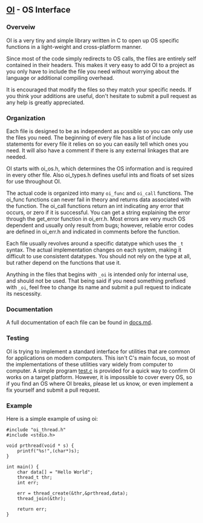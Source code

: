[OI](http://github.com:geky/oi) - OS Interface
----------------------------------------------

### Overveiw ###

OI is a very tiny and simple library written in C to open up OS specific functions in a light-weight and cross-platform manner. 

Since most of the code simply redirects to OS calls, the files are entirely self contained in their headers. This makes it very easy to add OI to a project as you only have to include the file you need without worrying about the language or additional compiling overhead.

It is encouraged that modify the files so they match your specific needs. If you think your additions are useful, don't hesitate to submit a pull request as any help is greatly appreciated.

### Organization ###

Each file is designed to be as independent as possible so you can only use the files you need. The beginning of every file has a list of include statements for every file it relies on so you can easily tell which ones you need. It will also have a comment if there is any external linkages that are needed. 

OI starts with oi_os.h, which determines the OS information and is required in every other file. Also oi_types.h defines useful ints and floats of set sizes for use throughout OI.

The actual code is organized into many `oi_func` and `oi_call` functions. The oi_func functions can never fail in theory and returns data associated with the function. The oi_call functions return an int indicating any error that occurs, or zero if it is successful. You can get a string explaining the error through the get_error function in oi_err.h. Most errors are very much OS dependent and usually only result from bugs; however, reliable error codes are defined in oi_err.h and indicated in comments before the function.

Each file usually revolves around a specific datatype which uses the `_t` syntax. The actual implementation changes on each system, making it difficult to use consistent datatypes. You should not rely on the type at all, but rather depend on the functions that use it.

Anything in the files that begins with `_oi` is intended only for internal use, and should not be used. That being said if you need something prefixed with `_oi`, feel free to change its name and submit a pull request to indicate its nescessity.

### Documentation  ###

A full documentation of each file can be found in [docs.md](docs.md).

### Testing ###

OI is trying to implement a standard interface for utilities that are common for applications on modern computers. This isn't C's main focus, so most of the implementations of these utilities vary widely from computer to computer. A simple program [test.c](test.c) is provided for a quick way to confirm OI works on a target platform. However, it is impossible to cover every OS, so if you find an OS where OI breaks, please let us know, or even implement a fix yourself and submit a pull request.

### Example ###

Here is a simple example of using oi:

    #include "oi_thread.h"
    #include <stdio.h>
    
    void prthread(void * s) {
        printf("%s!",(char*)s);
    }
    
    int main() {
        char data[] = "Hello World";
        thread_t thr;
        int err;
        
        err = thread_create(&thr,&prthread,data);
        thread_join(&thr);
    
        return err;
    }
